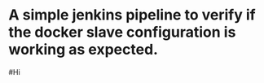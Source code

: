 # A simple jenkins pipeline to verify if the docker slave configuration is working as expected.
#Hi
